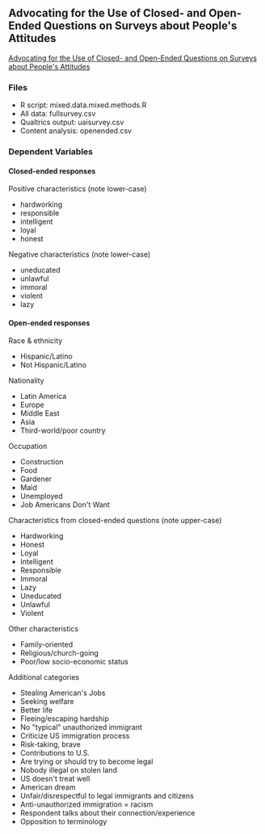 ## Advocating for the Use of Closed- and Open-Ended Questions on Surveys about People's Attitudes
[Advocating for the Use of Closed- and Open-Ended Questions on Surveys about People's Attitudes](https://www.linkedin.com/pulse/advocating-use-closed-open-ended-questions-surveys-peoples-raynal-jvhlc/?trackingId=n%2B8u7IpETou0uZKKl5vMcQ%3D%3D)

### Files

* R script: mixed.data.mixed.methods.R
* All data: fullsurvey.csv
* Qualtrics output: uaisurvey.csv
* Content analysis: openended.csv

### Dependent Variables

#### Closed-ended responses

Positive characteristics (note lower-case)
* hardworking
* responsible
* intelligent
* loyal
* honest

Negative characteristics (note lower-case)
* uneducated
* unlawful
* immoral
* violent
* lazy

#### Open-ended responses

Race & ethnicity
* Hispanic/Latino
* Not Hispanic/Latino

Nationality
* Latin America
* Europe
* Middle East
* Asia
* Third-world/poor country

Occupation
* Construction
* Food
* Gardener
* Maid
* Unemployed
* Job Americans Don't Want

Characteristics from closed-ended questions (note upper-case)
* Hardworking
* Honest
* Loyal
* Intelligent
* Responsible
* Immoral
* Lazy
* Uneducated
* Unlawful
* Violent

Other characteristics
* Family-oriented
* Religious/church-going
* Poor/low socio-economic status

Additional categories
* Stealing American's Jobs
* Seeking welfare
* Better life
* Fleeing/escaping hardship
* No "typical" unauthorized immigrant
* Criticize US immigration process
* Risk-taking, brave
* Contributions to U.S.
* Are trying or should try to become legal
* Nobody illegal on stolen land
* US doesn't treat well
* American dream
* Unfair/disrespectful to legal immigrants and citizens
* Anti-unauthorized immigration = racism
* Respondent talks about their connection/experience
* Opposition to terminology


